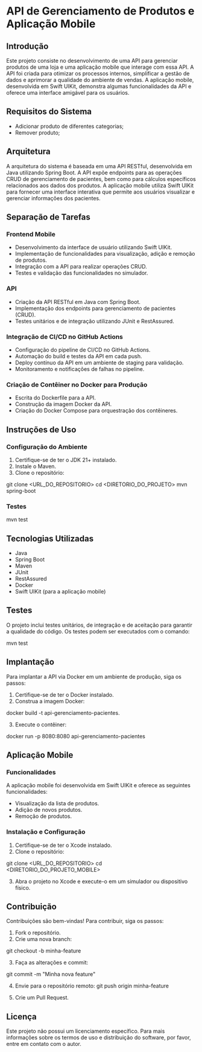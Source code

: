 # API de Gerenciamento de Produtos e Aplicação Mobile

## Introdução
Este projeto consiste no desenvolvimento de uma API para gerenciar produtos de uma loja e uma aplicação mobile que interage com essa API. A API foi criada para otimizar os processos internos, simplificar a gestão de dados e aprimorar a qualidade do ambiente de vendas. A aplicação mobile, desenvolvida em Swift UIKit, demonstra algumas funcionalidades da API e oferece uma interface amigável para os usuários.

## Requisitos do Sistema
- Adicionar produto de diferentes categorias;
- Remover produto;


## Arquitetura
A arquitetura do sistema é baseada em uma API RESTful, desenvolvida em Java utilizando Spring Boot. A API expõe endpoints para as operações CRUD de gerenciamento de pacientes, bem como para cálculos específicos relacionados aos dados dos produtos. A aplicação mobile utiliza Swift UIKit para fornecer uma interface interativa que permite aos usuários visualizar e gerenciar informações dos pacientes.


## Separação de Tarefas

### Frontend Mobile
- Desenvolvimento da interface de usuário utilizando Swift UIKit.
- Implementação de funcionalidades para visualização, adição e remoção de produtos.
- Integração com a API para realizar operações CRUD.
- Testes e validação das funcionalidades no simulador.

### API
- Criação da API RESTful em Java com Spring Boot.
- Implementação dos endpoints para gerenciamento de pacientes (CRUD).
- Testes unitários e de integração utilizando JUnit e RestAssured.

### Integração de CI/CD no GitHub Actions
- Configuração do pipeline de CI/CD no GitHub Actions.
- Automação do build e testes da API em cada push.
- Deploy contínuo da API em um ambiente de staging para validação.
- Monitoramento e notificações de falhas no pipeline.

### Criação de Contêiner no Docker para Produção
- Escrita do Dockerfile para a API.
- Construção da imagem Docker da API.
- Criação do Docker Compose para orquestração dos contêineres.


## Instruções de Uso

### Configuração do Ambiente
1. Certifique-se de ter o JDK 21+ instalado.
2. Instale o Maven.
3. Clone o repositório:

git clone <URL_DO_REPOSITORIO>
cd <DIRETORIO_DO_PROJETO>
mvn spring-boot


### Testes
mvn test


## Tecnologias Utilizadas
- Java
- Spring Boot
- Maven
- JUnit
- RestAssured
- Docker
- Swift UIKit (para a aplicação mobile)

## Testes
O projeto inclui testes unitários, de integração e de aceitação para garantir a qualidade do código. Os testes podem ser executados com o comando:

mvn test


## Implantação
Para implantar a API via Docker em um ambiente de produção, siga os passos:

1. Certifique-se de ter o Docker instalado.
2. Construa a imagem Docker:

docker build -t api-gerenciamento-pacientes.

3. Execute o contêiner:

docker run -p 8080:8080 api-gerenciamento-pacientes


## Aplicação Mobile

### Funcionalidades
A aplicação mobile foi desenvolvida em Swift UIKit e oferece as seguintes funcionalidades:
- Visualização da lista de produtos.
- Adição de novos produtos.
- Remoção de produtos.

### Instalação e Configuração
1. Certifique-se de ter o Xcode instalado.
2. Clone o repositório:

git clone <URL_DO_REPOSITORIO>
cd <DIRETORIO_DO_PROJETO_MOBILE>

3. Abra o projeto no Xcode e execute-o em um simulador ou dispositivo físico.

## Contribuição
Contribuições são bem-vindas! Para contribuir, siga os passos:

1. Fork o repositório.
2. Crie uma nova branch:

git checkout -b minha-feature

3. Faça as alterações e commit:

git commit -m "Minha nova feature"

4. Envie para o repositório remoto:
git push origin minha-feature

5. Crie um Pull Request.

## Licença
Este projeto não possui um licenciamento específico. Para mais informações sobre os termos de uso e distribuição do software, por favor, entre em contato com o autor.

